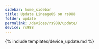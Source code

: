 ```yaml
---
sidebar: home_sidebar
title: Update LineageOS on rs988
folder: update
permalink: /devices/rs988/update/
device: rs988
---
```

{% include templates/device_update.md %}
